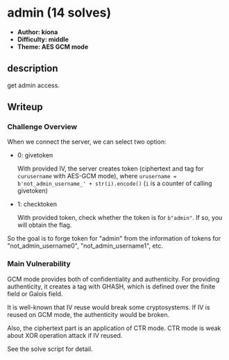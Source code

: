 # admin (14 solves)

- **Author: kiona**
- **Difficulty: middle**
- **Theme: AES GCM mode**

## description

get admin access.

## Writeup

### Challenge Overview

When we connect the server, we can select two option:
- 0: givetoken
  
  With provided IV, the server creates token (ciphertext and tag for `curusername` with AES-GCM mode), where `urusername = b'not_admin_username_' + str(i).encode()` (`i` is a counter of calling givetoken)
- 1: checktoken

  With provided token, check whether the token is for `b"admin"`. If so, you will obtain the flag.

So the goal is to forge token for "admin" from the information of tokens for "not_admin_username0", "not_admin_username1", etc.

### Main Vulnerability

GCM mode provides both of confidentiality and authenticity. For providing authenticity, it creates a tag with GHASH, which is defined over the finite field or Galois field.

It is well-known that IV reuse would break some cryptosystems. If IV is reused on GCM mode, the authenticity would be broken.

Also, the ciphertext part is an application of CTR mode. CTR mode is weak about XOR operation attack if IV reused.

See the solve script for detail.

